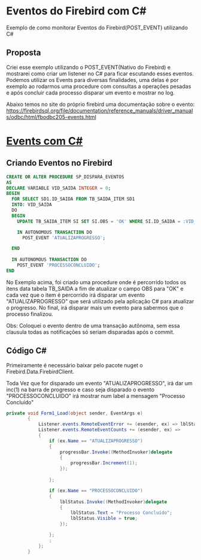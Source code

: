 # Eventos do Firebird com C#
Exemplo de como monitorar Eventos do Firebird(POST_EVENT) utilizando C#

## Proposta
Criei esse exemplo utilizando o POST_EVENT(Nativo do Firebird) e mostrarei como criar um listener no C# para ficar escutando esses eventos. Podemos utilizar os Events para diversas finalidades, uma delas é por exemplo ao rodarmos uma procedure com consultas a operações pesadas e após concluir cada processo disparar um evento e mostrar no log.

Abaixo temos no site do próprio firebird uma documentação sobre o evento:
https://firebirdsql.org/file/documentation/reference_manuals/driver_manuals/odbc/html/fbodbc205-events.html



# [Events com C#](#)

## Criando Eventos no Firebird
```sql
CREATE OR ALTER PROCEDURE SP_DISPARA_EVENTOS
AS
DECLARE VARIABLE VID_SAIDA INTEGER = 0;
BEGIN
  FOR SELECT SD1.ID_SAIDA FROM TB_SAIDA_ITEM SD1
  INTO: VID_SAIDA
  DO
  BEGIN
    UPDATE TB_SAIDA_ITEM SI SET SI.OBS = 'OK' WHERE SI.ID_SAIDA = :VID_SAIDA;

    IN AUTONOMOUS TRANSACTION DO
      POST_EVENT 'ATUALIZAPROGRESSO';

  END  
  
  IN AUTONOMOUS TRANSACTION DO
    POST_EVENT 'PROCESSOCONCLUIDO';  
END
```
No Exemplo acima, foi criado uma procedure onde é percorrido todos os itens data tabela TB_SAIDA a fim de atualizar o campo OBS para "OK" e cada vez que o item é percorrido irá disparar um evento "ATUALIZAPROGRESSO" que será utilizado pela aplicação C# para atualizar o progresso. No final, irá disparar mais um evento para sabermos que o processo finalizou.

Obs: Coloquei o evento dentro de uma transação autônoma, sem essa clausula todas as notificações só seriam disparadas após o commit.

## Código C#

Primeiramente é necessário baixar pelo pacote nuget o Firebird.Data.FirebirdClient.

Toda Vez que for disparado um evento "ATUALIZAPROGRESSO", irá dar um inc(1) na barra de progresso e caso seja disparado o evento "PROCESSOCONCLUIDO" irá mostrar num label a mensagem "Processo Concluído"

```c#
private void Form1_Load(object sender, EventArgs e)
        {
            Listener.events.RemoteEventError += (esender, ex) => lblStatus.Text = $"ERRO: {ex.Error}";
            Listener.events.RemoteEventCounts += (esender, ex) =>
            {
                if (ex.Name == "ATUALIZAPROGRESSO")
                {
                    progressBar.Invoke((MethodInvoker)delegate
                    {
                        progressBar.Increment(1);
                    });
                    
                };

                if (ex.Name == "PROCESSOCONCLUIDO")
                {
                    lblStatus.Invoke((MethodInvoker)delegate
                    {
                        lblStatus.Text = "Processo Concluído";
                        lblStatus.Visible = true;
                    });

                };
                ;
            };
        } 

```



